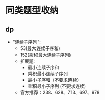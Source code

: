# 同类题型收纳

## dp

- "连续子序列": 
    - 53(最大连续子序和)
    - 152(乘积最大连续子序列)
    - 扩展题:
        - 最小连续子序和
        - 乘积最小连续子序列
        - 最小子序和（不要求连续）
        - 乘积最小子序列 (不要求连续)
    - 官方推荐：238、628、713、697、978
